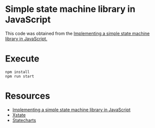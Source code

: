 # Simple state machine library in JavaScript

This code was obtained from the [Implementing a simple state machine library in JavaScript.](https://kentcdodds.com/blog/implementing-a-simple-state-machine-library-in-javascript)

# Execute

```
npm install
npm run start
```

# Resources

- [Implementing a simple state machine library in JavaScript](https://kentcdodds.com/blog/implementing-a-simple-state-machine-library-in-javascript)
- [Xstate](https://xstate.js.org/)
- [Statecharts](https://statecharts.dev/)